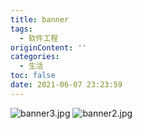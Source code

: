 ```yaml
---
title: banner
tags:
  - 软件工程
originContent: ''
categories:
  - 生活
toc: false
date: 2021-06-07 23:23:59
---
```


![banner3.jpg](/images/2021/06/07/3c5440f3-369b-42a8-bdb2-cf972e7b656a.jpg)
![banner2.jpg](/images/2021/06/07/30db2e3b-fecb-4f0d-b9c6-815dcdfd444d.jpg)